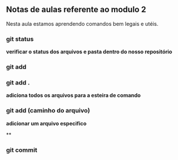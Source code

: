 ## Notas de aulas referente ao modulo 2

Nesta aula estamos aprendendo comandos bem legais e utéis. 


### git status 
**verificar o status dos arquivos e pasta dentro do nosso repositório**


### git add 

### git add . 

**adiciona todos os arquivos para a esteira de comando**

### git add (caminho do arquivo)

**adicionar um arquivo especifico**

**
### git commit